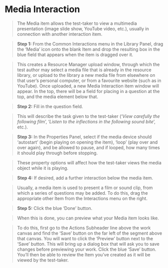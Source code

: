 # Media Interaction

>The Media item allows the test-taker to view a multimedia presentation (image slide show, YouTube video, etc.), usually in connection with another interaction item.

>**Step 1:** From the Common Interactions menu in the Library Panel, drag the ‘Media’ icon onto the blank Item and drop the resulting box in the blue field that appears when the item is dragged over it.

>This creates a Resource Manager upload window, through which the test author may select a media file that is already in the resource library, or upload to the library a new media file from elsewhere on that user’s personal computer, or from a favourite website (such as in YouTube). Once uploaded, a new Media Interaction item window will appear. In the top, there will be a field for placing in a question at the top, and the media element below that.

>**Step 2:** Fill in the question field. 

>This will describe the task given to the test-taker (‘*View carefully the following film*’, ‘*Listen to the inflections in the following sound bite*’, etc.).

>**Step 3:** In the Properties Panel, select if the media device should ‘autostart’ (begin playing on opening the item), ‘loop’ (play over and over again), and be allowed to pause, and if looped, how many times it should play through before stopping. 

>These property options will affect how the test-taker views the media object while it is playing.

>**Step 4:** If desired, add a further interaction below the media item.

>Usually, a media item is used to present a film or sound clip, from which a series of questions may be added. To do this, drag the appropriate other Item from the Interactions menu on the right.

>**Step 5:** Click the blue ‘Done’ button.

>When this is done, you can preview what your Media item looks like.

>To do this, first go to the Actions Subheader line above the work canvas and find the ‘Save’ button on the far left of the segment above that canvas. You will want to click the ‘Preview’ button next to the ‘Save’ button. This will bring up a dialog box that will ask you to save changes before previewing your work. Click the blue ‘Save’ button. You’ll then be able to review the Item you’ve created as it will be viewed by the test-taker.
